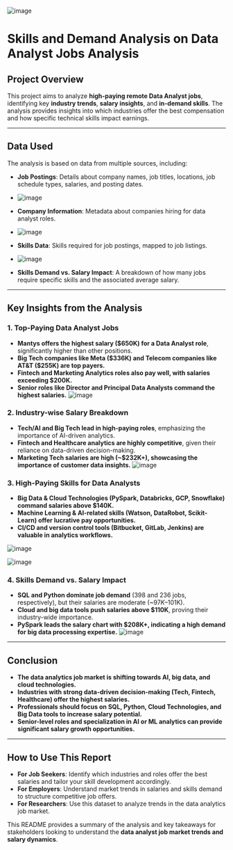 ![image](https://github.com/user-attachments/assets/55fdbf14-03c8-490e-bcd7-2af2d73bf30a)

# **Skills and Demand Analysis on Data Analyst Jobs Analysis**

## **Project Overview**
This project aims to analyze **high-paying remote Data Analyst jobs**, identifying key **industry trends**, **salary insights**, and **in-demand skills**. The analysis provides insights into which industries offer the best compensation and how specific technical skills impact earnings.

---

## **Data Used**
The analysis is based on data from multiple sources, including:
- **Job Postings**: Details about company names, job titles, locations, job schedule types, salaries, and posting dates.
- ![image](https://github.com/user-attachments/assets/31bcef61-85ff-471b-81bf-03cbb9e4015f)

- **Company Information**: Metadata about companies hiring for data analyst roles.
- ![image](https://github.com/user-attachments/assets/9c9abc5d-77cc-4b5a-b87c-65403e85547c)

- **Skills Data**: Skills required for job postings, mapped to job listings.
- ![image](https://github.com/user-attachments/assets/5ee43a6c-3601-4437-90b5-1c9917a0258a)

- **Skills Demand vs. Salary Impact**: A breakdown of how many jobs require specific skills and the associated average salary.

---

## **Key Insights from the Analysis**

### **1. Top-Paying Data Analyst Jobs**
- **Mantys offers the highest salary ($650K) for a Data Analyst role**, significantly higher than other positions.
- **Big Tech companies like Meta ($336K) and Telecom companies like AT&T ($255K) are top payers.**
- **Fintech and Marketing Analytics roles also pay well, with salaries exceeding $200K.**
- **Senior roles like Director and Principal Data Analysts command the highest salaries.**
  ![image](https://github.com/user-attachments/assets/0422c528-afd4-4fce-9220-9e07728cca23)


### **2. Industry-wise Salary Breakdown**
- **Tech/AI and Big Tech lead in high-paying roles**, emphasizing the importance of AI-driven analytics.
- **Fintech and Healthcare analytics are highly competitive**, given their reliance on data-driven decision-making.
- **Marketing Tech salaries are high (~$232K+), showcasing the importance of customer data insights.**
![image](https://github.com/user-attachments/assets/74207df7-07ed-4ca6-b529-33405733889e)


### **3. High-Paying Skills for Data Analysts**
- **Big Data & Cloud Technologies (PySpark, Databricks, GCP, Snowflake) command salaries above $140K.**
- **Machine Learning & AI-related skills (Watson, DataRobot, Scikit-Learn) offer lucrative pay opportunities.**
- **CI/CD and version control tools (Bitbucket, GitLab, Jenkins) are valuable in analytics workflows.**

![image](https://github.com/user-attachments/assets/6b06d49f-e9ac-4cb0-a3de-a35a473bd6fb)

![image](https://github.com/user-attachments/assets/6cf19c2d-f91a-4aab-afc0-56e6d841e978)


### **4. Skills Demand vs. Salary Impact**
- **SQL and Python dominate job demand** (398 and 236 jobs, respectively), but their salaries are moderate (~$97K–$101K).
- **Cloud and big data tools push salaries above $110K**, proving their industry-wide importance.
- **PySpark leads the salary chart with $208K+, indicating a high demand for big data processing expertise.**
![image](https://github.com/user-attachments/assets/d24aa1dc-7307-4b92-9b16-ad6fc22a7be8)

---

## **Conclusion**
- **The data analytics job market is shifting towards AI, big data, and cloud technologies.**
- **Industries with strong data-driven decision-making (Tech, Fintech, Healthcare) offer the highest salaries.**
- **Professionals should focus on SQL, Python, Cloud Technologies, and Big Data tools to increase salary potential.**
- **Senior-level roles and specialization in AI or ML analytics can provide significant salary growth opportunities.**

---

## **How to Use This Report**
- **For Job Seekers**: Identify which industries and roles offer the best salaries and tailor your skill development accordingly.
- **For Employers**: Understand market trends in salaries and skills demand to structure competitive job offers.
- **For Researchers**: Use this dataset to analyze trends in the data analytics job market.

This README provides a summary of the analysis and key takeaways for stakeholders looking to understand the **data analyst job market trends and salary dynamics**.


